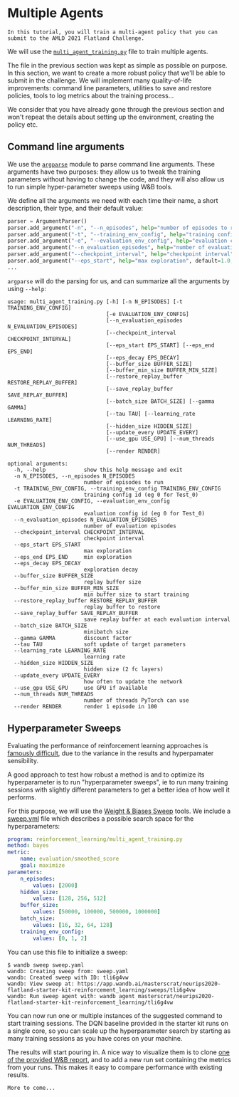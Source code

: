 Multiple Agents
===

```{admonition} Goal
In this tutorial, you will train a multi-agent policy that you can submit to the AMLD 2021 Flatland Challenge.
```

We will use the [`multi_agent_training.py`](https://gitlab.aicrowd.com/flatland/baselines/blob/master/torch_training/multi_agent_training.py) file to train multiple agents.

The file in the previous section was kept as simple as possible on purpose. In this section, we want to create a more robust policy that we'll be able to submit in the challenge. We will implement many quality-of-life improvements: command line parameters, utilities to save and restore policies, tools to log metrics about the training process...

We consider that you have already gone through the previous section and won't repeat the details about setting up the environment, creating the policy etc.  

Command line arguments
---

We use the [`argparse`](https://pypi.org/project/argparse/) module to parse command line arguments. These arguments have two purposes: they allow us to tweak the training parameters without having to change the code, and they will also allow us to run simple hyper-parameter sweeps using W&B tools.

We define all the arguments we need with each time their name, a short description, their type, and their default value:

```python
parser = ArgumentParser()
parser.add_argument("-n", "--n_episodes", help="number of episodes to run", default=2500, type=int)
parser.add_argument("-t", "--training_env_config", help="training config id (eg 0 for Test_0)", default=0, type=int)
parser.add_argument("-e", "--evaluation_env_config", help="evaluation config id (eg 0 for Test_0)", default=0, type=int)
parser.add_argument("--n_evaluation_episodes", help="number of evaluation episodes", default=25, type=int)
parser.add_argument("--checkpoint_interval", help="checkpoint interval", default=100, type=int)
parser.add_argument("--eps_start", help="max exploration", default=1.0, type=float)
...
```

`argparse` will do the parsing for us, and can summarize all the arguments by using `--help`:

```console
usage: multi_agent_training.py [-h] [-n N_EPISODES] [-t TRAINING_ENV_CONFIG]
                               [-e EVALUATION_ENV_CONFIG]
                               [--n_evaluation_episodes N_EVALUATION_EPISODES]
                               [--checkpoint_interval CHECKPOINT_INTERVAL]
                               [--eps_start EPS_START] [--eps_end EPS_END]
                               [--eps_decay EPS_DECAY]
                               [--buffer_size BUFFER_SIZE]
                               [--buffer_min_size BUFFER_MIN_SIZE]
                               [--restore_replay_buffer RESTORE_REPLAY_BUFFER]
                               [--save_replay_buffer SAVE_REPLAY_BUFFER]
                               [--batch_size BATCH_SIZE] [--gamma GAMMA]
                               [--tau TAU] [--learning_rate LEARNING_RATE]
                               [--hidden_size HIDDEN_SIZE]
                               [--update_every UPDATE_EVERY]
                               [--use_gpu USE_GPU] [--num_threads NUM_THREADS]
                               [--render RENDER]

optional arguments:
  -h, --help            show this help message and exit
  -n N_EPISODES, --n_episodes N_EPISODES
                        number of episodes to run
  -t TRAINING_ENV_CONFIG, --training_env_config TRAINING_ENV_CONFIG
                        training config id (eg 0 for Test_0)
  -e EVALUATION_ENV_CONFIG, --evaluation_env_config EVALUATION_ENV_CONFIG
                        evaluation config id (eg 0 for Test_0)
  --n_evaluation_episodes N_EVALUATION_EPISODES
                        number of evaluation episodes
  --checkpoint_interval CHECKPOINT_INTERVAL
                        checkpoint interval
  --eps_start EPS_START
                        max exploration
  --eps_end EPS_END     min exploration
  --eps_decay EPS_DECAY
                        exploration decay
  --buffer_size BUFFER_SIZE
                        replay buffer size
  --buffer_min_size BUFFER_MIN_SIZE
                        min buffer size to start training
  --restore_replay_buffer RESTORE_REPLAY_BUFFER
                        replay buffer to restore
  --save_replay_buffer SAVE_REPLAY_BUFFER
                        save replay buffer at each evaluation interval
  --batch_size BATCH_SIZE
                        minibatch size
  --gamma GAMMA         discount factor
  --tau TAU             soft update of target parameters
  --learning_rate LEARNING_RATE
                        learning rate
  --hidden_size HIDDEN_SIZE
                        hidden size (2 fc layers)
  --update_every UPDATE_EVERY
                        how often to update the network
  --use_gpu USE_GPU     use GPU if available
  --num_threads NUM_THREADS
                        number of threads PyTorch can use
  --render RENDER       render 1 episode in 100
```

Hyperparameter Sweeps
---

Evaluating the performance of reinforcement learning approaches is [famously difficult](https://arxiv.org/abs/1709.06560), due to the variance in the results and hyperpamater sensibility.

A good approach to test how robust a method is and to optimize its hyperparameter is to run "hyperparameter sweeps", ie to run many training sessions with slightly different parameters to get a better idea of how well it performs.

For this purpose, we will use the [Weight & Biases Sweep](https://docs.wandb.com/sweeps) tools. We include a [sweep.yml](https://gitlab.aicrowd.com/flatland/neurips2020-flatland-starter-kit/blob/master/sweep.yaml) file which describes a possible search space for the hyperparameters:

```yaml
program: reinforcement_learning/multi_agent_training.py
method: bayes
metric:
    name: evaluation/smoothed_score
    goal: maximize
parameters:
    n_episodes:
        values: [2000]
    hidden_size:
        values: [128, 256, 512]
    buffer_size:
        values: [50000, 100000, 500000, 1000000]
    batch_size:
        values: [16, 32, 64, 128]
    training_env_config:
        values: [0, 1, 2]
```

You can use this file to initialize a sweep:

```console
$ wandb sweep sweep.yaml
wandb: Creating sweep from: sweep.yaml
wandb: Created sweep with ID: tli6g4vw
wandb: View sweep at: https://app.wandb.ai/masterscrat/neurips2020-flatland-starter-kit-reinforcement_learning/sweeps/tli6g4vw
wandb: Run sweep agent with: wandb agent masterscrat/neurips2020-flatland-starter-kit-reinforcement_learning/tli6g4vw
```

You can now run one or multiple instances of the suggested command to start training sessions. The DQN baseline provided in the starter kit runs on a single core, so you can scale up the hyperparameter search by starting as many training sessions as you have cores on your machine.

The results will start pouring in. A nice way to visualize them is to clone [one of the provided W&B report](https://wandb.ai/masterscrat/flatland-examples-reinforcement_learning/reports/Flatland-Starter-Kit-Training-in-environments-of-various-sizes--VmlldzoxNjgxMTk), and to add a new run set containing the metrics from your runs. This makes it easy to compare performance with existing results. 

```{admonition}
More to come...
```